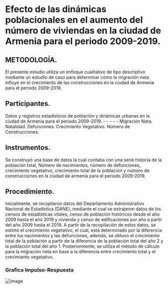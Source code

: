 #  Efecto de las dinámicas  poblacionales en el aumento del  número de viviendas en la ciudad de  Armenia para el periodo 2009-2019.
## METODOLOGÍA. 
El presente estudio utiliza un enfoque cualitativo de tipo descriptivo mediante un 
estudio de caso para determinar cómo la migración neta influye en el crecimiento de las 
construcciones en la ciudad de Armenia para el periodo 2009-2019. 
## Participantes. 
Datos y registros estadísticos de población y dinámicas urbanas en la ciudad de Armenia 
para el periodo 2009-2019. - - - - - 
Migración Neta. 
Natalidad. 
Defunciones. 
Crecimiento Vegetativo. 
Número de Construcciones. 
## Instrumentos. 
Se construyó una base de datos la cual contaba con una serie historia de la población 
total, Número de nacimientos, número de defunciones, crecimiento vegetativo, crecimiento 
total de la población y número de construcciones en la ciudad de armenia para el periodo 
2009-2019. 
## Procedimiento. 
Inicialmente, se recopilaron datos del Departamento Administrativo Nacional de 
Estadística (DANE), mediante el cual se extrajeron datos de los censos de estadísticas vitales, 
censo de población históricos desde el año 2009 hasta el año 2019 y vivienda y censo de 
edificaciones por año a partir del año 2009 hasta el 2019. A partir de la recopilación de estos 
datos, se estimó el crecimiento vegetativo, el cual, está determinado por la diferencia entre 
los nacimientos y las defunciones, además, se obtuvo el crecimiento total de la población a 
partir de la diferencia de la población total del año 2 y la población total del año 1. 
Posteriormente, se utiliza el método de cálculo para la migración neta en base a la diferencia 
entre crecimiento total y el crecimiento vegetativo.
### Grafica Impulso-Respuesta
![image](https://github.com/Juand011/Dinamicas-Poblacionales-/assets/170026024/126f628b-9509-41d1-b582-fe9b5268f31e)
